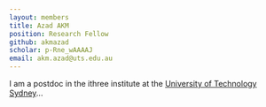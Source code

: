 ```yaml
---
layout: members
title: Azad AKM
position: Research Fellow
github: akmazad
scholar: p-Rne_wAAAAJ
email: akm.azad@uts.edu.au
---
```


I am a postdoc in the ithree institute at the [University of Technology Sydney](https://www.uts.edu.au)...
